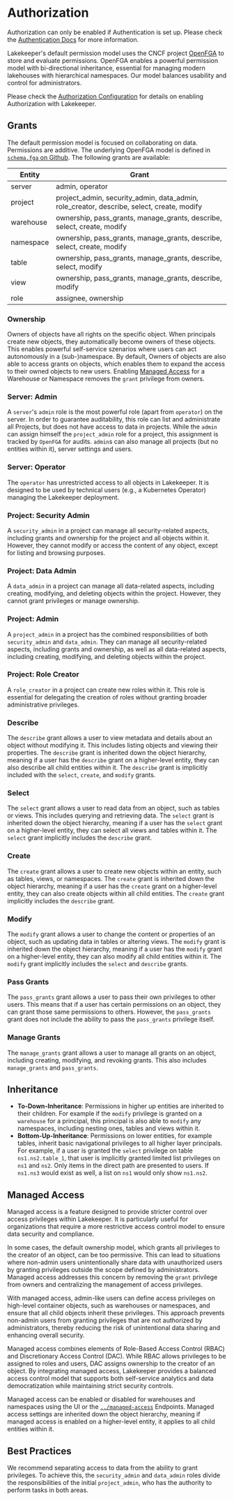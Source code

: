 # Authorization

Authorization can only be enabled if Authentication is set up. Please check the [Authentication Docs](./authentication.md) for more information.

Lakekeeper's default permission model uses the CNCF project [OpenFGA](http://openfga.dev) to store and evaluate permissions. OpenFGA enables a powerful permission model with bi-directional inheritance, essential for managing modern lakehouses with hierarchical namespaces. Our model balances usability and control for administrators.

Please check the [Authorization Configuration](./configuration.md#authorization) for details on enabling Authorization with Lakekeeper.

## Grants
The default permission model is focused on collaborating on data. Permissions are additive. The underlying OpenFGA model is defined in [`schema.fga` on Github](https://github.com/lakekeeper/lakekeeper/blob/main/authz/openfga/v1/schema.fga). The following grants are available:

| Entity    | Grant                                                            |
|-----------|------------------------------------------------------------------|
| server    | admin, operator                                                  |
| project   | project_admin, security_admin, data_admin, role_creator, describe, select, create, modify |
| warehouse | ownership, pass_grants, manage_grants, describe, select, create, modify |
| namespace | ownership, pass_grants, manage_grants, describe, select, create, modify |
| table     | ownership, pass_grants, manage_grants, describe, select, modify  |
| view      | ownership, pass_grants, manage_grants, describe, modify          |
| role      | assignee, ownership                                              |


### Ownership
Owners of objects have all rights on the specific object. When principals create new objects, they automatically become owners of these objects. This enables powerful self-service szenarios where users can act autonomously in a (sub-)namespace. By default, Owners of objects are also able to access grants on objects, which enables them to expand the access to their owned objects to new users. Enabling [Managed Access](Todo) for a Warehouse or Namespace removes the `grant` privilege from owners.

### Server: Admin
A `server`'s `admin` role is the most powerful role (apart from `operator`) on the server. In order to guarantee auditability, this role can list and administrate all Projects, but does not have access to data in projects. While the `admin` can assign himself the `project_admin` role for a project, this assignment is tracked by `OpenFGA` for audits. `admin`s can also manage all projects (but no entities within it), server settings and users.

### Server: Operator
The `operator` has unrestricted access to all objects in Lakekeeper. It is designed to be used by technical users (e.g., a Kubernetes Operator) managing the Lakekeeper deployment.

### Project: Security Admin
A `security_admin` in a project can manage all security-related aspects, including grants and ownership for the project and all objects within it. However, they cannot modify or access the content of any object, except for listing and browsing purposes.

### Project: Data Admin
A `data_admin` in a project can manage all data-related aspects, including creating, modifying, and deleting objects within the project. However, they cannot grant privileges or manage ownership.

### Project: Admin
A `project_admin` in a project has the combined responsibilities of both `security_admin` and `data_admin`. They can manage all security-related aspects, including grants and ownership, as well as all data-related aspects, including creating, modifying, and deleting objects within the project.

### Project: Role Creator
A `role_creator` in a project can create new roles within it. This role is essential for delegating the creation of roles without granting broader administrative privileges.

### Describe
The `describe` grant allows a user to view metadata and details about an object without modifying it. This includes listing objects and viewing their properties. The `describe` grant is inherited down the object hierarchy, meaning if a user has the `describe` grant on a higher-level entity, they can also describe all child entities within it. The `describe` grant is implicitly included with the `select`, `create`, and `modify` grants.

### Select
The `select` grant allows a user to read data from an object, such as tables or views. This includes querying and retrieving data. The `select` grant is inherited down the object hierarchy, meaning if a user has the `select` grant on a higher-level entity, they can select all views and tables within it. The `select` grant implicitly includes the `describe` grant.

### Create
The `create` grant allows a user to create new objects within an entity, such as tables, views, or namespaces. The `create` grant is inherited down the object hierarchy, meaning if a user has the `create` grant on a higher-level entity, they can also create objects within all child entities. The `create` grant implicitly includes the `describe` grant.

### Modify
The `modify` grant allows a user to change the content or properties of an object, such as updating data in tables or altering views. The `modify` grant is inherited down the object hierarchy, meaning if a user has the `modify` grant on a higher-level entity, they can also modify all child entities within it. The `modify` grant implicitly includes the `select` and `describe` grants.

### Pass Grants
The `pass_grants` grant allows a user to pass their own privileges to other users. This means that if a user has certain permissions on an object, they can grant those same permissions to others. However, the `pass_grants` grant does not include the ability to pass the `pass_grants` privilege itself.

### Manage Grants
The `manage_grants` grant allows a user to manage all grants on an object, including creating, modifying, and revoking grants. This also includes `manage_grants` and `pass_grants`.

## Inheritance

* **To-Down-Inheritance**: Permissions in higher up entities are inherited to their children. For example if the `modify` privilege is granted on a `warehouse` for a principal, this principal is also able to `modify` any namespaces, including nesting ones, tables and views within it.
* **Bottom-Up-Inheritance**: Permissions on lower entities, for example tables, inherit basic navigational privileges to all higher layer principals. For example, if a user is granted the `select` privilege on table `ns1.ns2.table_1`, that user is implicitly granted limited list privileges on `ns1` and `ns2`. Only items in the direct path are presented to users. If `ns1.ns3` would exist as well, a list on `ns1` would only show `ns1.ns2`.

## Managed Access
Managed access is a feature designed to provide stricter control over access privileges within Lakekeeper. It is particularly useful for organizations that require a more restrictive access control model to ensure data security and compliance.

In some cases, the default ownership model, which grants all privileges to the creator of an object, can be too permissive. This can lead to situations where non-admin users unintentionally share data with unauthorized users by granting privileges outside the scope defined by administrators. Managed access addresses this concern by removing the `grant` privilege from owners and centralizing the management of access privileges.

With managed access, admin-like users can define access privileges on high-level container objects, such as warehouses or namespaces, and ensure that all child objects inherit these privileges. This approach prevents non-admin users from granting privileges that are not authorized by administrators, thereby reducing the risk of unintentional data sharing and enhancing overall security.

Managed access combines elements of Role-Based Access Control (RBAC) and Discretionary Access Control (DAC). While RBAC allows privileges to be assigned to roles and users, DAC assigns ownership to the creator of an object. By integrating managed access, Lakekeeper provides a balanced access control model that supports both self-service analytics and data democratization while maintaining strict security controls.

Managed access can be enabled or disabled for warehouses and namespaces using the UI or the [`../managed-access`](Todo) Endpoints. Managed access settings are inherited down the object hierarchy, meaning if managed access is enabled on a higher-level entity, it applies to all child entities within it.

## Best Practices
We recommend separating access to data from the ability to grant privileges. To achieve this, the `security_admin` and `data_admin` roles divide the responsibilities of the initial `project_admin`, who has the authority to perform tasks in both areas.
